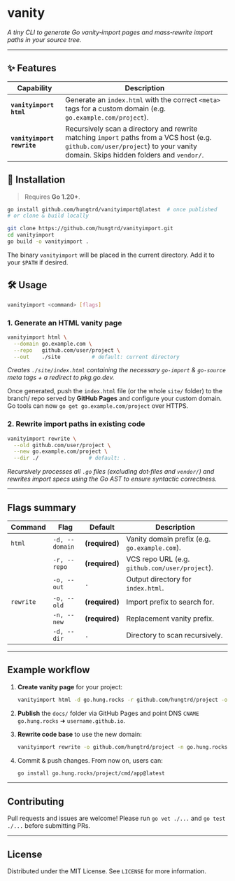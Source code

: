 # vanity

*A tiny CLI to generate Go vanity‑import pages and mass‑rewrite import paths in your source tree.*

---

## ✨ Features

| Capability           | Description                                                                                                                                                                  |
| -------------------- | ---------------------------------------------------------------------------------------------------------------------------------------------------------------------------- |
| **`vanityimport html`**    | Generate an `index.html` with the correct `<meta>` tags for a custom domain (e.g. `go.example.com/project`).                                                                 |
| **`vanityimport rewrite`** | Recursively scan a directory and rewrite matching `import` paths from a VCS host (e.g. `github.com/user/project`) to your vanity domain. Skips hidden folders and `vendor/`. |

## 🚀 Installation

> Requires **Go 1.20+**.

```bash
go install github.com/hungtrd/vanityimport@latest  # once published
# or clone & build locally

git clone https://github.com/hungtrd/vanityimport.git
cd vanityimport
go build -o vanityimport .
```

The binary `vanityimport` will be placed in the current directory. Add it to your `$PATH` if desired.

## 🛠 Usage

```bash
vanityimport <command> [flags]
```

### 1. Generate an HTML vanity page

```bash
vanityimport html \
  --domain go.example.com \
  --repo   github.com/user/project \
  --out    ./site          # default: current directory
```

*Creates `./site/index.html` containing the necessary `go-import` & `go-source` meta tags + a redirect to pkg.go.dev.*

Once generated, push the `index.html` file (or the whole `site/` folder) to the branch/ repo served by **GitHub Pages** and configure your custom domain. Go tools can now `go get go.example.com/project` over HTTPS.

### 2. Rewrite import paths in existing code

```bash
vanityimport rewrite \
  --old github.com/user/project \
  --new go.example.com/project \
  --dir ./                # default: .
```

*Recursively processes all `.go` files (excluding dot‑files and `vendor/`) and rewrites import specs using the Go AST to ensure syntactic correctness.*

---

## Flags summary

| Command   | Flag           | Default        | Description                                    |
| --------- | -------------- | -------------- | ---------------------------------------------- |
| `html`    | `-d, --domain` | **(required)** | Vanity domain prefix (e.g. `go.example.com`).  |
|           | `-r, --repo`   | **(required)** | VCS repo URL (e.g. `github.com/user/project`). |
|           | `-o, --out`    | `.`            | Output directory for `index.html`.             |
| `rewrite` | `-o, --old`    | **(required)** | Import prefix to search for.                   |
|           | `-n, --new`    | **(required)** | Replacement vanity prefix.                     |
|           | `-d, --dir`    | `.`            | Directory to scan recursively.                 |

---

## Example workflow

1. **Create vanity page** for your project:

   ```bash
   vanityimport html -d go.hung.rocks -r github.com/hungtrd/project -o ./docs
   ```
2. **Publish** the `docs/` folder via GitHub Pages and point DNS `CNAME` `go.hung.rocks` ➜ `username.github.io`.
3. **Rewrite code base** to use the new domain:

   ```bash
   vanityimport rewrite -o github.com/hungtrd/project -n go.hung.rocks/project -d .
   ```
4. Commit & push changes. From now on, users can:

   ```bash
   go install go.hung.rocks/project/cmd/app@latest
   ```

---

## Contributing

Pull requests and issues are welcome! Please run `go vet ./...` and `go test ./...` before submitting PRs.

---

## License

Distributed under the MIT License. See `LICENSE` for more information.
